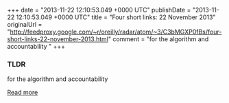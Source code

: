 +++
date = "2013-11-22 12:10:53.049 +0000 UTC"
publishDate = "2013-11-22 12:10:53.049 +0000 UTC"
title = "Four short links: 22 November 2013"
originalUrl = "http://feedproxy.google.com/~r/oreilly/radar/atom/~3/C3bMGXP0fBs/four-short-links-22-november-2013.html"
comment = "for the algorithm and accountability "
+++

### TLDR

for the algorithm and accountability

[Read more](http://feedproxy.google.com/~r/oreilly/radar/atom/~3/C3bMGXP0fBs/four-short-links-22-november-2013.html)
